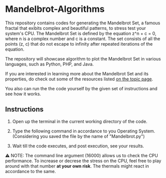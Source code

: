 # Mandelbrot-Algorithms

This repository contains codes for generating the Mandelbrot Set, a famous fractal that exibits complex and beautiful patterns, to stress test your system's CPU. The Mandelbrot Set is defined by the equation z^n + c = 0, where n is a complex number and c is a constant. The set consists of all the points (z, c) that do not escape to infinity after repeated iterations of the equation.

The repository will showcase algorithm to plot the Mandelbrot Set in various languages, such as Python, PHP, and Java.

If you are interested in learning more about the Mandelbrot Set and its properties, do check out some of the resources listed <a href="https://en.wikipedia.org/wiki/Plotting_algorithms_for_the_Mandelbrot_set"> on the topic page</a>.

You also can run the the code yourself by the given set of instructions and see how it works.

## Instructions
1) Open up the terminal in the current working directory of the code.

2) Type the following command in accordance to you Operating System. (Considering you saved the file by the name of "Mandelbrot.py")

3) Wait till the code executes, and post execution, see your results.

⚠️ NOTE: The command line argument (16000) allows us to check the CPU performance. To increase or decrese the stress on the CPU, feel free to play around with that number <b>at your own risk</b>.
The thermals might react in accordance to the same.